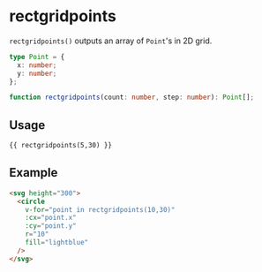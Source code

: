 # rectgridpoints

`rectgridpoints()` outputs an array of `Point`'s in 2D grid.

```ts
type Point = {
  x: number;
  y: number;
};

function rectgridpoints(count: number, step: number): Point[];
```

## Usage

```md
{{ rectgridpoints(5,30) }}
```

## Example

```md
<svg height="300">
  <circle
    v-for="point in rectgridpoints(10,30)"
    :cx="point.x"
    :cy="point.y"
    r="10"
    fill="lightblue"
  />
</svg>
```

